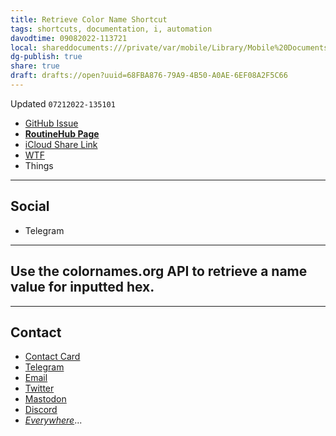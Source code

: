 ```yaml
---
title: Retrieve Color Name Shortcut
tags: shortcuts, documentation, i, automation
davodtime: 09082022-113721
local: shareddocuments:///private/var/mobile/Library/Mobile%20Documents/iCloud~md~obsidian/Documents/OBSHIDDIAN/drafts/68FBA876-79A9-4B50-A0AE-6EF08A2F5C66.md
dg-publish: true
share: true
draft: drafts://open?uuid=68FBA876-79A9-4B50-A0AE-6EF08A2F5C66
---
```

Updated `07212022-135101`

- [GitHub Issue](https://github.com/extratone/i/issues/)
- [**RoutineHub Page**](https://routinehub.co/shortcut/)
- [iCloud Share Link]()
- [WTF](https://davidblue.wtf/drafts/68FBA876-79A9-4B50-A0AE-6EF08A2F5C66.html)
- Things

---

## Social

- Telegram

---

## Use the colornames.org API to retrieve a name value for inputted hex.





---

## Contact

- [Contact Card](https://davidblue.wtf/db.vcf)
- [Telegram](https://t.me/extratone)
- [Email](mailto:davidblue@extratone.com) 
- [Twitter](https://twitter.com/NeoYokel)
- [Mastodon](https://mastodon.social/@DavidBlue)
- [Discord](https://discord.gg/0b9KQUKP858b0iZF)
- [*Everywhere*](https://raindrop.io/davidblue/social-directory-21059174)...